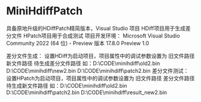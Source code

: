 # MiniHdiffPatch
具备原地升级的HDiffPatch精简版本，Visual Studio 项目
HDiff项目用于生成差分文件
HPatch项目用于合成测试
项目开发环境：
Microsoft Visual Studio Community 2022 (64 位) - Preview
版本 17.8.0 Preview 1.0

差分文件生成：
设置HDiff为启动项目，项目属性中的调试参数设置为 旧文件路径 新文件路径 待生成差分文件路径
如：D:\CODE\minihdiff\old2.bin D:\CODE\minihdiff\new2.bin D:\CODE\minihdiff\patch2.bin
差分文件测试：
设置HPatch为启动项目，项目属性中的调试参数设置为 旧文件路径 差分文件路径 待生成新文件路径
如：D:\CODE\minihdiff\old2.bin D:\CODE\minihdiff\patch2.bin D:\CODE\minihdiff\result_new2.bin
